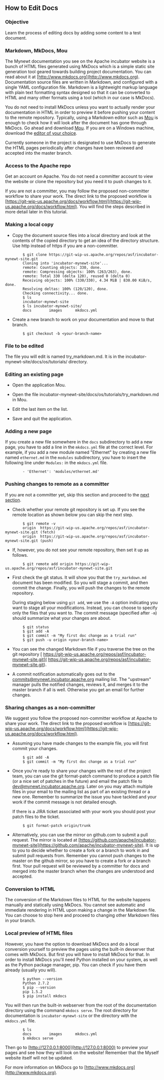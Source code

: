 ## How to Edit Docs  

### Objective

Learn the process of editing docs by adding some content to a test document.

### Markdown, MkDocs, Mou

The Mynewt documentation you see on the Apache incubator website is a bunch of HTML files generated using MkDocs which is a simple static site generation tool geared towards building project documentation. You can read about it at [http://www.mkdocs.org](http://www.mkdocs.org). Documentation source files are written in Markdown, and configured with a single YAML configuration file. Markdown is a lightweight markup language with plain text formatting syntax designed so that it can be converted to HTML and many other formats using a tool (which in our case is MkDocs).

You do not need to install MkDocs unless you want to actually render your documentation in HTML in order to preview it before pushing your content to the remote repository. Typically, using a Markdown editor such as [Mou](http://25.io/mou/) is enough to check how it will look after the document has gone through MkDocs. Go ahead and download [Mou](http://25.io/mou/). If you are on a Windows machine, download the [editor of your choice](http://alternativeto.net/software/mou/?platform=windows).

Currently someone in the project is designated to use MkDocs to generate the HTML pages periodically after changes have been reviewed and accepted into the master branch.


### Access to the Apache repo

Get an account on Apache. You do not need a committer account to view the website or clone the repository but you need it to push changes to it.

If you are not a committer, you may follow the proposed non-committer workflow to share your work. The direct link to the proposed workflow is [https://git-wip-us.apache.org/docs/workflow.html](https://git-wip-us.apache.org/docs/workflow.html). You will find the steps described in more detail later in this tutorial.

### Making a local copy

* Copy the document source files into a local directory and look at the contents of the copied directory to get an idea of the directory structure. Use http instead of https if you are a non-committer.
```no-highlight
        $ git clone https://git-wip-us.apache.org/repos/asf/incubator-mynewt-site.git
        Cloning into 'incubator-mynewt-site'...
        remote: Counting objects: 330, done.
        remote: Compressing objects: 100% (263/263), done.
        remote: Total 330 (delta 120), reused 0 (delta 0)
        Receiving objects: 100% (330/330), 4.34 MiB | 830.00 KiB/s, done.
        Resolving deltas: 100% (120/120), done.
        Checking connectivity... done.
        $ ls
        incubator-mynewt-site
        $ ls incubator-mynewt-site/
        docs		images		mkdocs.yml
```
* Create a new branch to work on your documentation and move to that branch.
```no-highlight
        $ git checkout -b <your-branch-name>
```

### File to be edited

The file you will edit is named try_markdown.md. It is in the incubator-mynewt-site/docs/os/tutorials/ directory.

### Editing an existing page 

* Open the application Mou.

* Open the file incubator-mynewt-site/docs/os/tutorials/try_markdown.md in Mou.

* Edit the last item on the list.

* Save and quit the application.

### Adding a new page

If you create a new file somewhere in the `docs` subdirectory to add a new page, you have to add a line in the `mkdocs.yml` file at the correct level. For example, if you add a new module named "Ethernet" by creating a new file named `ethernet.md` in the `modules` subdirectory, you have to insert the following line under `Modules:` in the `mkdocs.yml` file.
```no-highlight
        - 'Ethernet': 'modules/ethernet.md'
```
### Pushing changes to remote as a committer

If you are not a committer yet, skip this section and proceed to the [next section](#sharing-changes-as-a-non-committer).

* Check whether your remote git repository is set up. If you see the remote location as shown below you can skip the next step.
```no-highlight
        $ git remote -v
        origin	https://git-wip-us.apache.org/repos/asf/incubator-mynewt-site.git (fetch)
        origin	https://git-wip-us.apache.org/repos/asf/incubator-mynewt-site.git (push)
```
* If, however, you do not see your remote repository, then set it up as follows.

```no-highlight
        $ git remote add origin https://git-wip-us.apache.org/repos/asf/incubator-mynewt-site.git 
```       
* First check the git status. It will show you that the `try_markdown.md` document has been modified. So you will stage a commit, and then commit the change. Finally, you will push the changes to the remote repository. 

  During staging below using `git add`, we use the `-A` option indicating you want to stage all your modifications. Instead, you can choose to specify only the files that you want to. The commit message (specified after `-m`) should summarize what your changes are about.
```no-highlight
        $ git status
        $ git add -A 
        $ git commit -m "My first doc change as a trial run"
        $ git push -u origin <your-branch-name>
```   
* You can see the changed Markdown file if you traverse the tree on the git repository [ https://git-wip-us.apache.org/repos/asf/incubator-mynewt-site.git]( https://git-wip-us.apache.org/repos/asf/incubator-mynewt-site.git).

* A commit notification automatically goes out to the commits@mynewt.incubator.apache.org mailing list. The "upstream" manager pulls the notified changes, reviews it, and merges it to the master branch if all is well. Otherwise you get an email for further changes.

### Sharing changes as a non-committer

We suggest you follow the proposed non-committer workflow at Apache to share your work. The direct link to the proposed workflow is [https://git-wip-us.apache.org/docs/workflow.html](https://git-wip-us.apache.org/docs/workflow.html). 

* Assuming you have made changes to the example file, you will first commit your changes.
```no-highlight
        $ git add -A 
        $ git commit -m "My first doc change as a trial run"
```
* Once you're ready to share your changes with the rest of the project team, you can use the git format-patch command to produce a patch file (or a nice set of patches in the future) and email the patch file to dev@mynewt.incubator.apache.org. Later on you may attach multiple files in your email to the mailing list as part of an existing thread or a new one. Remember to summarize the issue you have tackled and your work if the commit message is not detailed enough.

   If there is a JIRA ticket associated with your work you should post your patch files to the ticket.

```no-highlight
        $ git format-patch origin/trunk
```  

* Alternatively, you can use the mirror on github.com to submit a pull request. The mirror is located at [https://github.com/apache/incubator-mynewt-site](https://github.com/apache/incubator-mynewt-site). It is up to you to decide whether to create a fork or a branch to work in and submit pull requests from. Remember you cannot push changes to the master on the github mirror, so you have to create a fork or a branch first. Your pull request will be reviewed by a committer for docs and merged into the master branch when the changes are understood and accepted. 


### Conversion to HTML

The conversion of the Markdown files to HTML for the website happens manually and statically using MkDocs. You cannot see automatic and immediate rendering in HTML upon making a change in the Markdown file. You can choose to stop here and proceed to changing other Markdown files in your branch.

### Local preview of HTML files

However, you have the option to download MkDocs and do a local conversion yourself to preview the pages using the built-in devserver that comes with MkDocs. But first you will have to install MkDocs for that. In order to install MkDocs you'll need Python installed on your system, as well as the Python package manager, pip. You can check if you have them already (usually you will).
```no-highlight
        $ python --version
        Python 2.7.2
        $ pip --version
        pip 1.5.2
        $ pip install mkdocs
```
You will then run the built-in webserver from the root of the documentation directory using the command `mkdocs serve`. The root directory for documentation is `incubator-mynewt-site` or the directory with the `mkdocs.yml` file.
```no-highlight
        $ ls
        docs		images		mkdocs.yml
        $ mkdocs serve
```
Then go to [http://127.0.0.1:8000](http://127.0.0.1:8000) to preview your pages and see how they will look on the website! Remember that the Myself website itself will not be updated.
        
For more information on MkDocs go to [http://www.mkdocs.org](http://www.mkdocs.org). 
